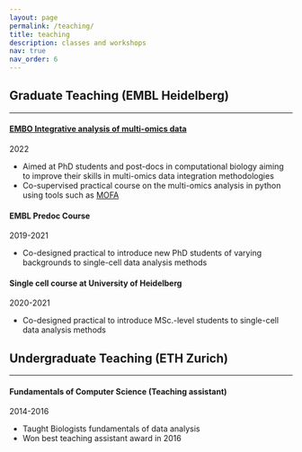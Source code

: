 ```yaml
---
layout: page
permalink: /teaching/
title: teaching
description: classes and workshops
nav: true
nav_order: 6
---
```


## Graduate Teaching (EMBL Heidelberg)
***
#### [EMBO Integrative analysis of multi-omics data](https://www.embl.org/about/info/course-and-conference-office/events/mmd22-01/#vf-tabs__section-53de8397-0f08-449c-b4a4-0fdca47249f2)
2022
* Aimed at PhD students and post-docs in computational biology aiming to improve their skills in multi-omics data integration methodologies
* Co-supervised practical course on the multi-omics analysis in python using tools such as [MOFA](https://biofam.github.io/MOFA2/index.html)

#### EMBL Predoc Course
2019-2021
* Co-designed practical to introduce new PhD students of varying backgrounds to single-cell data analysis methods

#### Single cell course at University of Heidelberg
2020-2021
* Co-designed practical to introduce MSc.-level students to single-cell data analysis methods

## Undergraduate Teaching (ETH Zurich)
***
#### Fundamentals of Computer Science (Teaching assistant)
2014-2016
* Taught Biologists fundamentals of data analysis
* Won best teaching assistant award in 2016